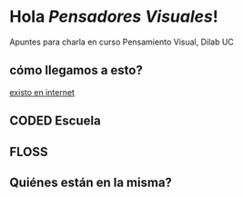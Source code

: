# Hola *Pensadores Visuales*!
Apuntes para charla en curso Pensamiento Visual, Dilab UC

## cómo llegamos a esto?
[existo en internet](http://guillemontecinos.cl/)
## CODED Escuela
## FLOSS
## Quiénes están en la misma?
